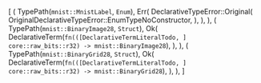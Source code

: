 [
    (
        TypePath(`mnist::MnistLabel`, `Enum`),
        Err(
            DeclarativeTypeError::Original(
                OriginalDeclarativeTypeError::EnumTypeNoConstructor,
            ),
        ),
    ),
    (
        TypePath(`mnist::BinaryImage28`, `Struct`),
        Ok(
            DeclarativeTerm(`fn(([DeclarativeTermLiteralTodo, ] core::raw_bits::r32) -> mnist::BinaryImage28`),
        ),
    ),
    (
        TypePath(`mnist::BinaryGrid28`, `Struct`),
        Ok(
            DeclarativeTerm(`fn(([DeclarativeTermLiteralTodo, ] core::raw_bits::r32) -> mnist::BinaryGrid28`),
        ),
    ),
]